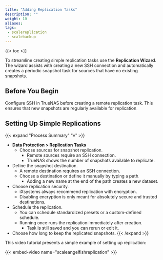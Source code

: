 ```yaml
---
title: "Adding Replication Tasks"
description: ""
weight: 10
aliases:
tags:
 - scalereplication
 - scalebackup
---
```


{{< toc >}}


To streamline creating simple replication tasks use the **Replication Wizard**. The wizard assists with creating a new SSH connection and automatically creates a periodic snapshot task for sources that have no existing snapshots.

## Before You Begin

Configure SSH in TrueNAS before creating a remote replication task. This ensures that new snapshots are regularly available for replication.


## Setting Up Simple Replications 

{{< expand "Process Summary" "v" >}}

* **Data Protection > Replication Tasks**
  * Choose sources for snapshot replication.
    * Remote sources require an SSH connection.
    * TrueNAS shows the number of snapshots available to replicate.
 * Define the snapshot destination.
    * A remote destination requires an SSH connection.
    * Choose a destination or define it manually by typing a path.
      * Adding a new name at the end of the path creates a new dataset.
  * Choose replication security.
    * iXsystems always recommend replication with encryption.
    * Disabling encryption is only meant for absolutely secure and trusted destinations.
  * Schedule the replication.
    * You can schedule standardized presets or a custom-defined schedule.
    * Running once runs the replication immediately after creation.
      * Task is still saved and you can rerun or edit it.
  * Choose how long to keep the replicated snapshots.
{{< /expand >}}

This video tutorial presents a simple example of setting up replication:

{{< embed-video name="scaleangelfishreplication" >}}

